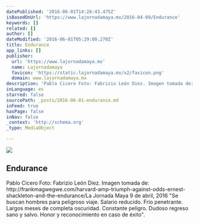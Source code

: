 ```yaml
---
datePublished: '2016-06-01T14:26:43.475Z'
isBasedOnUrl: 'https://www.lajornadamaya.mx/2016-04-09/Endurance'
keywords: []
related: []
author: []
dateModified: '2016-06-01T05:29:00.270Z'
title: Endurance
app_links: []
publisher:
  url: 'https://www.lajornadamaya.mx'
  name: Lajornadamaya
  favicon: 'https://static.lajornadamaya.mx/v2/favicon.png'
  domain: www.lajornadamaya.mx
description: 'Pablo Cicero Foto: Fabrizio León Diez. Imagen tomada de: http://frankmagwegwe.com/harvard-amp-triumph-against-odds-ernest-shackleton-and-the-endurance/La Jornada Maya 9 de abril, 2016 "Se buscan hombres para peligroso viaje. Salario reducido. Frío penetrante. Largos meses de completa oscuridad. Constante peligro. Dudoso regreso sano y salvo. Honor y reconocimiento en caso de éxito".'
inLanguage: es
starred: false
sourcePath: _posts/2016-06-01-endurance.md
inFeed: true
hasPage: false
inNav: false
_context: 'http://schema.org'
_type: MediaObject

---
```

<article style=""><img src="https://s3-us-west-2.amazonaws.com/the-grid-img/p/b2c8991db18743a56c5af745264c39c83212185a.jpg" /><h1>Endurance</h1><p>Pablo Cicero Foto: Fabrizio León Diez. Imagen tomada de: http://frankmagwegwe.com/harvard-amp-triumph-against-odds-ernest-shackleton-and-the-endurance/La Jornada Maya 9 de abril, 2016 "Se buscan hombres para peligroso viaje. Salario reducido. Frío penetrante. Largos meses de completa oscuridad. Constante peligro. Dudoso regreso sano y salvo. Honor y reconocimiento en caso de éxito".</p></article>